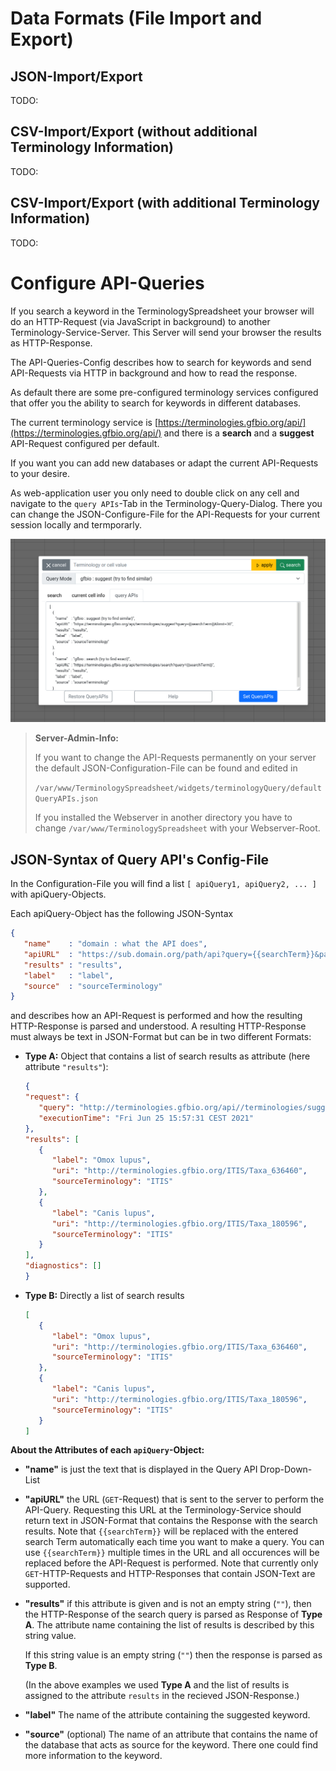 # Data Formats (File Import and Export)
## JSON-Import/Export
TODO:

## CSV-Import/Export (without additional Terminology Information)
TODO:

## CSV-Import/Export (with additional Terminology Information)
TODO:






# Configure API-Queries
If you search a keyword in the TerminologySpreadsheet your browser will do an HTTP-Request (via JavaScript in background) to another Terminology-Service-Server. This Server will send your browser the results as HTTP-Response.

The API-Queries-Config describes how to search for keywords and send API-Requests via HTTP in background and how to read the response.

As default there are some pre-configured terminology services configured that offer you the ability to search for keywords in different databases.

The current terminology service is [https://terminologies.gfbio.org/api/](https://terminologies.gfbio.org/api/) and there is a **search** and a **suggest** API-Request configured per default.

If you want you can add new databases or adapt the current API-Requests to your desire.

As web-application user you only need to double click on any cell and navigate to the `query APIs`-Tab in the Terminology-Query-Dialog. There you can change the JSON-Configure-File for the API-Requests for your current session locally and termporarly.

![alt text](https://raw.githubusercontent.com/cuwolf-de/TerminologySpreadsheet/main/wiki/img/example_changeQueryAPIs.png "Query API Dialog")

> **Server-Admin-Info:**
>
> If you want to change the API-Requests permanently on your server the default JSON-Configuration-File can be found and edited in
> 
> `/var/www/TerminologySpreadsheet/widgets/terminologyQuery/defaultQueryAPIs.json`
>
> If you installed the Webserver in another directory you have to change `/var/www/TerminologySpreadsheet` with your Webserver-Root.

## JSON-Syntax of Query API's Config-File
In the Configuration-File you will find a list `[ apiQuery1, apiQuery2, ... ]` with apiQuery-Objects.

Each apiQuery-Object has the following JSON-Syntax
```json
{
   "name"    : "domain : what the API does",
   "apiURL"  : "https://sub.domain.org/path/api?query={{searchTerm}}&param=1",
   "results" : "results",
   "label"   : "label",
   "source"  : "sourceTerminology"
}
```
and describes how an API-Request is performed and how the resulting HTTP-Response is parsed and understood. A resulting HTTP-Response must always be text in JSON-Format but can be in two different Formats:

- **Type A:**
   Object that contains a list of search results as attribute (here attribute `"results"`):
   ```json
   {
   "request": {
      "query": "http://terminologies.gfbio.org/api//terminologies/suggest?query=lupus&limit=15",
      "executionTime": "Fri Jun 25 15:57:31 CEST 2021"
   },
   "results": [
      {
         "label": "Omox lupus",
         "uri": "http://terminologies.gfbio.org/ITIS/Taxa_636460",
         "sourceTerminology": "ITIS"
      },
      {
         "label": "Canis lupus",
         "uri": "http://terminologies.gfbio.org/ITIS/Taxa_180596",
         "sourceTerminology": "ITIS"
      }
   ],
   "diagnostics": []
   }
   ```
- **Type B:** Directly a list of search results
   ```json
   [
      {
         "label": "Omox lupus",
         "uri": "http://terminologies.gfbio.org/ITIS/Taxa_636460",
         "sourceTerminology": "ITIS"
      },
      {
         "label": "Canis lupus",
         "uri": "http://terminologies.gfbio.org/ITIS/Taxa_180596",
         "sourceTerminology": "ITIS"
      }
   ]
   ```

**About the Attributes of each `apiQuery`-Object:**
- **"name"** is just the text that is displayed in the Query API Drop-Down-List
- **"apiURL"** the URL (`GET`-Request) that is sent to the server to perform the API-Query. Requesting this URL at the Terminology-Service should return text in JSON-Format that contains the Response with the search results.
Note that `{{searchTerm}}` will be replaced with the entered search Term automatically each time you want to make a query. You can use `{{searchTerm}}` multiple times in the URL and all occurences will be replaced before the API-Request is performed.
Note that currently only `GET`-HTTP-Requests and HTTP-Responses that contain JSON-Text are supported.
- **"results"** if this attribute is given and is not an empty string (`""`), then the HTTP-Response of the search query is parsed as Response of **Type A**. The attribute name containing the list of results is described by this string value.

   If this string value is an empty string (`""`) then the response is parsed as **Type B**.

   (In the above examples we used **Type A** and the list of results is assigned to the attribute `results` in the recieved JSON-Response.)
- **"label"** The name of the attribute containing the suggested keyword.
- **"source"** (optional) The name of an attribute that contains the name of the database that acts as source for the keyword. There one could find more information to the keyword.